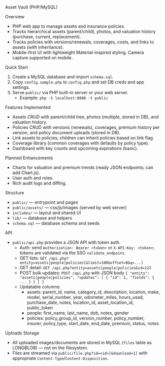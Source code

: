 Asset Vault (PHP/MySQL)

Overview
- PHP web app to manage assets and insurance policies.
- Tracks hierarchical assets (parent/child), photos, and valuation history (purchase, current, replacement).
- Tracks policies with versions/renewals, coverages, costs, and links to assets (with inheritance).
- Mobile-first UI with lightweight Material-inspired styling. Camera capture supported on mobile.

Quick Start
1) Create a MySQL database and import `schema.sql`.
2) Copy `config.sample.php` to `config.php` and set DB creds and app settings.
3) Serve `public/` via PHP built-in server or your web server.
   - Example: `php -S localhost:8080 -t public`

Features Implemented
- Assets CRUD with parent/child tree, photos (multiple, stored in DB), and valuation history.
- Policies CRUD with versions (renewals), coverages, premium history per version, and policy document uploads (stored in DB).
- Link assets to policies; children can inherit policies based on link flag.
- Coverage library (common coverages with defaults by policy type).
- Dashboard with key counts and upcoming expirations (basic).

Planned Enhancements
- Charts for valuation and premium trends (ready JSON endpoints; can add Chart.js).
- User auth and roles.
- Rich audit logs and diffing.

Structure
- `public/` — entrypoint and pages
- `public/assets/` — css/js/images (served by web server)
- `includes/` — layout and shared UI
- `lib/` — database and helpers
- `schema.sql` — database schema and seeds

API
- `public/api.php` provides a JSON API with token auth.
  - Auth: send `Authorization: Bearer <token>` or `X-API-Key: <token>`; tokens are validated via the SSO `validate_endpoint`.
  - GET lists: `GET /api.php?entity=assets|people|policies[&limit=100&offset=0&q=...]`
  - GET detail: `GET /api.php?entity=assets|people|policies&id=123`
  - POST bulk updates: `POST /api.php` with JSON body `{ "entity": "assets|people|policies", "updates": [ { "id": 1, "fields": { ... } } ] }`
  - Updatable columns:
    - assets: parent_id, name, category_id, description, location, make, model, serial_number, year, odometer_miles, hours_used, purchase_date, notes, location_id, asset_location_id, public_token
    - people: first_name, last_name, dob, notes, gender
    - policies: policy_group_id, version_number, policy_number, insurer, policy_type, start_date, end_date, premium, status, notes

Uploads Storage
- All uploaded images/documents are stored in MySQL (`files` table as LONGBLOB) — not on the filesystem.
- Files are streamed via `public/file.php?id=<id>[&download=1]` with appropriate `Content-Type`/`Content-Disposition`.
